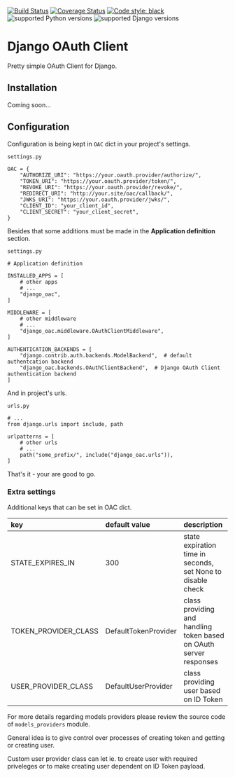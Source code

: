 [![Build Status](https://travis-ci.com/przemekk1385/django_oac.svg?branch=master)](https://travis-ci.com/przemekk1385/django_oac) [![Coverage Status](https://coveralls.io/repos/github/przemekk1385/django_oac/badge.svg)](https://coveralls.io/github/przemekk1385/django_oac) [![Code style: black](https://img.shields.io/badge/code%20style-black-000000.svg)](https://github.com/psf/black) ![supported Python versions](https://raw.githubusercontent.com/przemekk1385/przemekk1385.github.io/master/django_oac/python_versions.svg) ![supported Django versions](https://raw.githubusercontent.com/przemekk1385/przemekk1385.github.io/master/django_oac/django_versions.svg)

# Django OAuth Client

Pretty simple OAuth Client for Django.

## Installation

Coming soon...

## Configuration

Configuration is being kept in `OAC` dict in your project's settings.

`settings.py`

    OAC = {
        "AUTHORIZE_URI": "https://your.oauth.provider/authorize/",
        "TOKEN_URI": "https://your.oauth.provider/token/",
        "REVOKE_URI": "https://your.oauth.provider/revoke/",
        "REDIRECT_URI": "http://your.site/oac/callback/",
        "JWKS_URI": "https://your.oauth.provider/jwks/",
        "CLIENT_ID": "your_client_id",
        "CLIENT_SECRET": "your_client_secret",
    }

Besides that some additions must be made in the **Application definition** section.

`settings.py`

    # Application definition
    
    INSTALLED_APPS = [
        # other apps
        # ...
        "django_oac",
    ]

    MIDDLEWARE = [
        # other middleware
        # ...
        "django_oac.middleware.OAuthClientMiddleware",
    ]

    AUTHENTICATION_BACKENDS = [
        "django.contrib.auth.backends.ModelBackend",  # default authentcation backend
        "django_oac.backends.OAuthClientBackend",  # Django OAuth Client authentication backend
    ]

And in project's urls.

`urls.py`

    # ...
    from django.urls import include, path
    
    urlpatterns = [
        # other urls
        # ...
        path("some_prefix/", include("django_oac.urls")),
    ]
    
That's it - your are good to go.

### Extra settings

Additional keys that can be set in OAC dict.

|key|default value|description|
|:---|:---|:---|
|STATE_EXPIRES_IN|300|state expiration time in seconds, set None to disable check|
|TOKEN_PROVIDER_CLASS|DefaultTokenProvider|class providing and handling token based on OAuth server responses|
|USER_PROVIDER_CLASS|DefaultUserProvider|class providing user based on ID Token|

For more details regarding models providers please review the source code of `models_providers` module.

General idea is to give control over processes of creating token and getting or creating user.

Custom user provider class can let ie. to create user with required priveleges or to make creating user dependent on ID Token payload.
